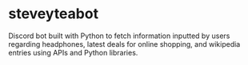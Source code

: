 # steveyteabot
Discord bot built with Python to fetch information inputted by users regarding headphones,  latest deals for online shopping, and wikipedia entries using APIs and Python libraries.
